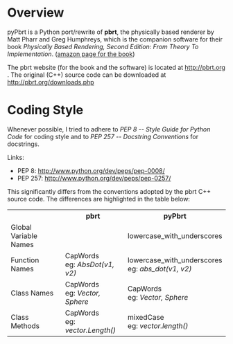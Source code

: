 Overview
========

pyPbrt is a Python port/rewrite of <b>pbrt</b>, the physically based renderer by Matt Pharr and Greg Humphreys, which is the companion software for their book <i>Physically Based Rendering, Second Edition: From Theory To Implementation</i>.
(<a href="http://www.amazon.com/Physically-Based-Rendering-Second-Implementation/dp/0123750792">amazon page for the book</a>)

The pbrt website (for the book and the software) is located at http://pbrt.org .
The original (C++) source code can be downloaded at http://pbrt.org/downloads.php

Coding Style
============

Whenever possible, I tried to adhere to <i>PEP 8 -- Style Guide for Python Code</i> for coding style and to <i>PEP 257 -- Docstring Conventions</i> for docstrings.

Links:
* PEP 8: http://www.python.org/dev/peps/pep-0008/
* PEP 257: http://www.python.org/dev/peps/pep-0257/

This significantly differs from the conventions adopted by the pbrt C++ source code.
The differences are highlighted in the table below:

<table>
  <tr>
    <th></th><th>pbrt</th><th>pyPbrt</th>
  </tr>
  <tr>
    <td>Global Variable Names</td><td></td><td>lowercase_with_underscores</td>
  </tr>
  <tr>
    <td>Function Names</td><td>CapWords<br>eg: <i>AbsDot(v1, v2)</i></td><td>lowercase_with_underscores<br>eg: <i>abs_dot(v1, v2)</i></td>
  </tr>
  <tr>
    <td>Class Names</td><td>CapWords<br>eg: <i>Vector, Sphere</i></td><td>CapWords<br>eg: <i>Vector, Sphere</i></td>
  </tr>
  <tr>
    <td>Class Methods</td><td>CapWords<br>eg: <i>vector.Length()</i></td><td>mixedCase<br>eg: <i>vector.length()</i></td>
  </tr>
</table>

